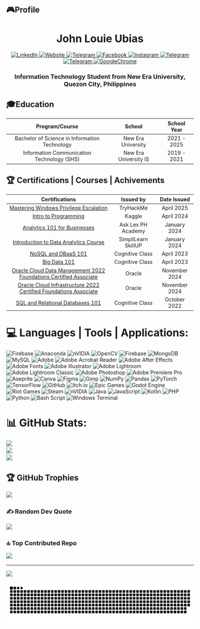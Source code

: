## 🎮Profile
<h1 align="center">John Louie Ubias</h1>

<p align="center">
    <a href="https://www.linkedin.com/in/john-louie-ubias/">
        <img src="https://custom-icon-badges.demolab.com/badge/LinkedIn-0A66C2?style=for-the-badge&logo=linkedin&logoColor=white" alt="LinkedIn">
    </a>
    <a href="mailto: ubiasjohnlouiem@gmail.com">
        <img src="https://img.shields.io/badge/Gmail-D14836?style=for-the-badge&logo=gmail&logoColor=white" alt="Website">
    </a>
    <a href="https://t.me/SenpaiLuwi">
        <img src="https://img.shields.io/badge/Telegram-2CA5E0?style=for-the-badge&logo=telegram&logoColor=white" alt="Telegram">
    </a>
    <a href="https://www.facebook.com/SenpaiLuwii/">
        <img src="https://img.shields.io/badge/Facebook-%231877F2.svg?style=for-the-badge&logo=Facebook&logoColor=white" alt="Facebook">
    </a>
    <a href="https://www.instagram.com/itzluwi/">
        <img src="https://img.shields.io/badge/Instagram-%23E4405F.svg?style=for-the-badge&logo=Instagram&logoColor=white" alt="Instagram">
    </a>
    <a href="https://discordapp.com/users/Y458126123839127573">
        <img src="https://img.shields.io/badge/Discord-%235865F2.svg?style=for-the-badge&logo=Discord&logoColor=white" alt="Telegram">
    </a>
    <a href="https://github.com/SenpaiLuwi">
        <img src="https://img.shields.io/badge/GitHub-%23121011.svg?style=for-the-badge&logo=GitHub&logoColor=white" alt="Telegram">
    </a>
    <a href="https://sites.google.com/view/johnlouieubias/home">
        <img src="https://img.shields.io/badge/Google%20Chrome-4285F4?logo=GoogleChrome&logoColor=white" alt="GoogleChrome">
    </a>
</p>

<h3 align="center">Information Technology Student from New Era University, Quezon City, Philippines</h3>



## 🎓Education

<div align="center">

| Program/Course | School | School Year |
| :-------------: | :-----: | :-----------: |
| Bachelor of Science in Information Technology | New Era University | 2021 - 2025 |
| Information Communication Technology (SHS) | New Era University IS | 2019 - 2021 |

</div>


## 🏆 Certifications | Courses | Achivements

<div align="center">

| Certifications | Issued by | Date Issued |
| :-------------: | :-----: | :-----------: |
| <a href="https://tryhackme.com/ubiasjohnlouiem/badges/win-priv-esc">Mastering Windows Privilege Escalation</a> | TryHackMe | April 2025 | 
| <a href="https://www.kaggle.com/learn/certification/ubiasjohnlouiem/intro-to-programming">Intro to Programming</a> | Kaggle | April 2024 | 
| <a href="https://asklexph.com/courses/analytics-101-for-businesses">Analytics 101 for Businesses</a> | Ask Lex PH Academy | January 2024 | 
| <a href="https://www.simplilearn.com/skillup-certificate-landing?token=eyJjb3Vyc2VfaWQiOiIxMjE3IiwiY2VydGlmaWNhdGVfdXJsIjoiaHR0cHM6XC9cL2NlcnRpZmljYXRlcy5zaW1wbGljZG4ubmV0XC9zaGFyZVwvdGh1bWJfNDgwODI2N18xNzA2MDg1NDQ4LnBuZyIsInVzZXJuYW1lIjoiSm9obiBMb3VpZSBNLiBVYmlhcyJ9&referrer=https%3A%2F%2Flms.simplilearn.com%2Fcourses%2F3794%2FIntroduction%2520to%2520Data%2520Analytics%2Fcertificate%2Fdownload-skillup&%24web_only=true">Introduction to Data Analytics Course</a> | SimpliLearn SkillUP | January 2024 | 
| <a href="https://courses.cognitiveclass.ai/certificates/83ae90f5960f4f718d79a8032bf8b29f">NoSQL and DBaaS 101</a> | Cognitive Class | April 2023 | 
| <a href="https://courses.cognitiveclass.ai/certificates/263575795110429389fd1cebe5cdc026">Big Data 101</a> | Cognitive Class | April 2023 | 
| <a href="https://catalog-education.oracle.com/ords/certview/sharebadge?id=515A909366BAE534AE06072917D5FBD27C762484185ECB2F8EA7B628DBB81882">Oracle Cloud Data Management 2022 Foundations Certified Associate</a> | Oracle | November 2024 | 
| <a href="https://catalog-education.oracle.com/ords/certview/sharebadge?id=73EC7ED7BCBA02E5BFD43E1ECA41C6BB54534AE8594E6BC01EA0B3AD307A15E4">Oracle Cloud Infrastructure 2022 Certified Foundations Associate</a> | Oracle | November 2024 | 
| <a href="https://courses.cognitiveclass.ai/certificates/07aa68976d4e4a67809b451054314e49">SQL and Relational Databases 101</a> | Cognitive Class | October 2022 | 

</div>



# 💻 Languages | Tools | Applications:

![Firebase](https://img.shields.io/badge/firebase-%23039BE5.svg?style=for-the-badge&logo=firebase) ![Anaconda](https://img.shields.io/badge/Anaconda-%2344A833.svg?style=for-the-badge&logo=anaconda&logoColor=white) ![nVIDIA](https://img.shields.io/badge/cuda-000000.svg?style=for-the-badge&logo=nVIDIA&logoColor=green) ![OpenCV](https://img.shields.io/badge/opencv-%23white.svg?style=for-the-badge&logo=opencv&logoColor=white) ![Firebase](https://img.shields.io/badge/firebase-a08021?style=for-the-badge&logo=firebase&logoColor=ffcd34) ![MongoDB](https://img.shields.io/badge/MongoDB-%234ea94b.svg?style=for-the-badge&logo=mongodb&logoColor=white) ![MySQL](https://img.shields.io/badge/mysql-4479A1.svg?style=for-the-badge&logo=mysql&logoColor=white) ![Adobe](https://img.shields.io/badge/adobe-%23FF0000.svg?style=for-the-badge&logo=adobe&logoColor=white) ![Adobe Acrobat Reader](https://img.shields.io/badge/Adobe%20Acrobat%20Reader-EC1C24.svg?style=for-the-badge&logo=Adobe%20Acrobat%20Reader&logoColor=white) ![Adobe After Effects](https://img.shields.io/badge/Adobe%20After%20Effects-9999FF.svg?style=for-the-badge&logo=Adobe%20After%20Effects&logoColor=white) ![Adobe Fonts](https://img.shields.io/badge/Adobe%20Fonts-000B1D.svg?style=for-the-badge&logo=Adobe%20Fonts&logoColor=white) ![Adobe Illustrator](https://img.shields.io/badge/adobe%20illustrator-%23FF9A00.svg?style=for-the-badge&logo=adobe%20illustrator&logoColor=white) ![Adobe Lightroom](https://img.shields.io/badge/Adobe%20Lightroom-31A8FF.svg?style=for-the-badge&logo=Adobe%20Lightroom&logoColor=white) ![Adobe Lightroom Classic](https://img.shields.io/badge/Adobe%20Lightroom%20Classic-31A8FF.svg?style=for-the-badge&logo=Adobe%20Lightroom%20Classic&logoColor=white) ![Adobe Photoshop](https://img.shields.io/badge/adobe%20photoshop-%2331A8FF.svg?style=for-the-badge&logo=adobe%20photoshop&logoColor=white) ![Adobe Premiere Pro](https://img.shields.io/badge/Adobe%20Premiere%20Pro-9999FF.svg?style=for-the-badge&logo=Adobe%20Premiere%20Pro&logoColor=white) ![Aseprite](https://img.shields.io/badge/Aseprite-FFFFFF?style=for-the-badge&logo=Aseprite&logoColor=#7D929E) ![Canva](https://img.shields.io/badge/Canva-%2300C4CC.svg?style=for-the-badge&logo=Canva&logoColor=white) ![Figma](https://img.shields.io/badge/figma-%23F24E1E.svg?style=for-the-badge&logo=figma&logoColor=white) ![Gimp](https://img.shields.io/badge/Gimp-657D8B?style=for-the-badge&logo=gimp&logoColor=FFFFFF) ![NumPy](https://img.shields.io/badge/numpy-%23013243.svg?style=for-the-badge&logo=numpy&logoColor=white) ![Pandas](https://img.shields.io/badge/pandas-%23150458.svg?style=for-the-badge&logo=pandas&logoColor=white) ![PyTorch](https://img.shields.io/badge/PyTorch-%23EE4C2C.svg?style=for-the-badge&logo=PyTorch&logoColor=white) ![TensorFlow](https://img.shields.io/badge/TensorFlow-%23FF6F00.svg?style=for-the-badge&logo=TensorFlow&logoColor=white) ![GitHub](https://img.shields.io/badge/github-%23121011.svg?style=for-the-badge&logo=github&logoColor=white) ![Itch.io](https://img.shields.io/badge/Itch-%23FF0B34.svg?style=for-the-badge&logo=Itch.io&logoColor=white) ![Epic Games](https://img.shields.io/badge/epicgames-%23313131.svg?style=for-the-badge&logo=epicgames&logoColor=white) ![Godot Engine](https://img.shields.io/badge/GODOT-%23FFFFFF.svg?style=for-the-badge&logo=godot-engine) ![Riot Games](https://img.shields.io/badge/riotgames-D32936.svg?style=for-the-badge&logo=riotgames&logoColor=white) ![Steam](https://img.shields.io/badge/steam-%23000000.svg?style=for-the-badge&logo=steam&logoColor=white) ![nVIDIA](https://img.shields.io/badge/nVIDIA-%2376B900.svg?style=for-the-badge&logo=nVIDIA&logoColor=white) ![Java](https://img.shields.io/badge/java-%23ED8B00.svg?style=for-the-badge&logo=openjdk&logoColor=white) ![JavaScript](https://img.shields.io/badge/javascript-%23323330.svg?style=for-the-badge&logo=javascript&logoColor=%23F7DF1E) ![Kotlin](https://img.shields.io/badge/kotlin-%237F52FF.svg?style=for-the-badge&logo=kotlin&logoColor=white) ![PHP](https://img.shields.io/badge/php-%23777BB4.svg?style=for-the-badge&logo=php&logoColor=white) ![Python](https://img.shields.io/badge/python-3670A0?style=for-the-badge&logo=python&logoColor=ffdd54) ![Bash Script](https://img.shields.io/badge/bash_script-%23121011.svg?style=for-the-badge&logo=gnu-bash&logoColor=white) ![Windows Terminal](https://img.shields.io/badge/Windows%20Terminal-%234D4D4D.svg?style=for-the-badge&logo=windows-terminal&logoColor=white)



# 📊 GitHub Stats:
![](https://github-readme-stats.vercel.app/api?username=SenpaiLuwi&theme=merko&hide_border=false&include_all_commits=true&count_private=true)<br/>
![](https://nirzak-streak-stats.vercel.app/?user=SenpaiLuwi&theme=merko&hide_border=false)<br/>
![](https://github-readme-stats.vercel.app/api/top-langs/?username=SenpaiLuwi&theme=merko&hide_border=false&include_all_commits=true&count_private=true&layout=compact)



## 🏆 GitHub Trophies
![](https://github-profile-trophy.vercel.app/?username=SenpaiLuwi&theme=radical&no-frame=false&no-bg=true&margin-w=4)



### ✍️ Random Dev Quote
![](https://quotes-github-readme.vercel.app/api?type=horizontal&theme=radical)

### 🔝 Top Contributed Repo
![](https://github-contributor-stats.vercel.app/api?username=SenpaiLuwi&limit=5&theme=dark&combine_all_yearly_contributions=true)

---
[![](https://visitcount.itsvg.in/api?id=SenpaiLuwi&icon=10&color=3)](https://visitcount.itsvg.in)

<picture>
  <source media="(prefers-color-scheme: dark)" srcset="https://raw.githubusercontent.com/SenpaiLuwi/SenpaiLuwi/output/github-snake-dark.svg" />
  <source media="(prefers-color-scheme: light)" srcset="https://raw.githubusercontent.com/SenpaiLuwi/SenpaiLuwi/output/github-snake.svg" />
  <img alt="github-snake" src="https://raw.githubusercontent.com/SenpaiLuwi/SenpaiLuwi//output/github-snake.svg" />
</picture>
